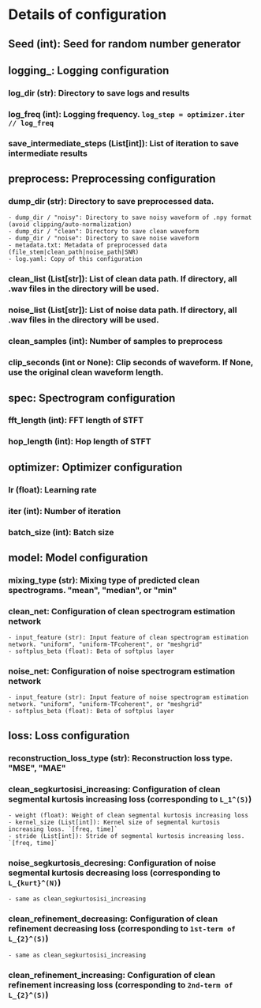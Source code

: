 # Details of configuration

## Seed (int): Seed for random number generator

## logging_: Logging configuration
### log_dir (str): Directory to save logs and results
### log_freq (int): Logging frequency. `log_step = optimizer.iter // log_freq`
### save_intermediate_steps (List[int]): List of iteration to save intermediate results

## preprocess: Preprocessing configuration
### dump_dir (str): Directory to save preprocessed data.
    - dump_dir / "noisy": Directory to save noisy waveform of .npy format (avoid clipping/auto-normalization)
    - dump_dir / "clean": Directory to save clean waveform
    - dump_dir / "noise": Directory to save noise waveform
    - metadata.txt: Metadata of preprocessed data (file_stem|clean_path|noise_path|SNR)
    - log.yaml: Copy of this configuration
### clean_list (List[str]): List of clean data path. If directory, all .wav files in the directory will be used.
### noise_list (List[str]): List of noise data path. If directory, all .wav files in the directory will be used.
### clean_samples (int): Number of samples to preprocess
### clip_seconds (int or None): Clip seconds of waveform. If None, use the original clean waveform length.

## spec: Spectrogram configuration
### fft_length (int): FFT length of STFT
### hop_length (int): Hop length of STFT

## optimizer: Optimizer configuration
### lr (float): Learning rate
### iter (int): Number of iteration
### batch_size (int): Batch size

## model: Model configuration
### mixing_type (str): Mixing type of predicted clean spectrograms. "mean", "median", or "min"
### clean_net: Configuration of clean spectrogram estimation network
    - input_feature (str): Input feature of clean spectrogram estimation network. "uniform", "uniform-TFcoherent", or "meshgrid"
    - softplus_beta (float): Beta of softplus layer
### noise_net: Configuration of noise spectrogram estimation network
    - input_feature (str): Input feature of noise spectrogram estimation network. "uniform", "uniform-TFcoherent", or "meshgrid"
    - softplus_beta (float): Beta of softplus layer

## loss: Loss configuration
### reconstruction_loss_type (str): Reconstruction loss type. "MSE", "MAE"
### clean_segkurtosisi_increasing: Configuration of clean segmental kurtosis increasing loss (corresponding to `L_1^(S)`)
    - weight (float): Weight of clean segmental kurtosis increasing loss
    - kernel_size (List[int]): Kernel size of segmental kurtosis increasing loss. `[freq, time]`
    - stride (List[int]): Stride of segmental kurtosis increasing loss. `[freq, time]`
### noise_segkurtosis_decresing: Configuration of noise segmental kurtosis decreasing loss (corresponding to `L_{kurt}^(N)`)
    - same as clean_segkurtosisi_increasing
### clean_refinement_decreasing: Configuration of clean refinement decreasing loss (corresponding to `1st-term of L_{2}^(S)`)
    - same as clean_segkurtosisi_increasing
### clean_refinement_increasing: Configuration of clean refinement increasing loss (corresponding to `2nd-term of L_{2}^(S)`)